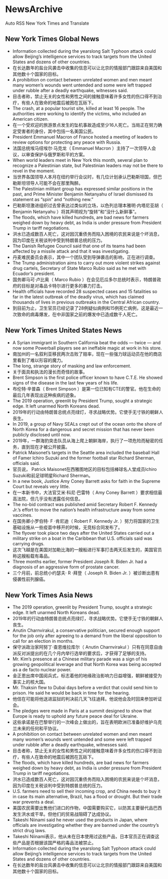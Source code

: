 # NewsArchive
Auto RSS New York Times and Translate

## New York Times Global News
* Information collected during the yearslong  Salt Typhoon attack could allow Beijing’s intelligence services to track targets from the United States and dozens of other countries.
* 在长达数年的盐台风袭击中收集的信息可以让北京的情报部门跟踪来自美国和其他数十个国家的目标。
* A prohibition on contact between unrelated women and men meant many women’s wounds went untended and some were left trapped under rubble after a deadly earthquake, witnesses said.
* 目击者称，禁止无关的女性和男性之间的接触意味着许多女性的伤口得不到治疗，有些人在致命的地震后被困在瓦砾下。
* The crash, at a popular tourist site, killed at least 16 people. The authorities were working to identify the victims, who included an American citizen.
* 在一个受欢迎的旅游景点发生的坠机事故造成至少16人死亡。当局正在努力确定受害者的身份，其中包括一名美国公民。
* President Emmanuel Macron of France hosted a meeting of leaders to review options for protecting any peace with Russia.
* 法国总统埃马纽埃尔·马克龙（ Emmanuel Macron ）主持了一次领导人会议，以审查保护与俄罗斯和平的方案。
* When world leaders meet in New York this month, several plan to recognize a Palestinian state, but Palestinian leaders may not be there to revel in the moment.
* 当世界各国领导人本月在纽约举行会议时，有几位计划承认巴勒斯坦国，但巴勒斯坦领导人可能不会在那里陶醉。
* The Palestinian militant group has expressed similar positions in the past, and Prime Minister Benjamin Netanyahu of Israel dismissed its statement as “spin” and “nothing new.”
* 巴勒斯坦激进组织过去曾表达过类似的立场，以色列总理本雅明·内塔尼亚胡（ Benjamin Netanyahu ）将其声明视为“旋转”和“没什么新鲜事”。
* The floods, which have killed hundreds, are bad news for farmers weighed down by heavy debt, as India is under pressure from President Trump in tariff negotiations.
* 洪水已造成数百人死亡，这对因沉重债务而陷入困境的农民来说是个坏消息，因为印度在关税谈判中受到特朗普总统的压力。
* The Danish Refugee Council said that one of its teams had been affected by a missile attack and that it was investigating.
* 丹麦难民委员会表示，其中一个团队受到导弹袭击的影响，正在进行调查。
* The Trump administration aims to carry out more violent strikes against drug cartels, Secretary of State Marco Rubio said as he met with Ecuador’s president.
* 国务卿马可·卢比奥（ Marco Rubio ）在会见厄瓜多尔总统时表示，特朗普政府的目标是对毒品卡特尔进行更多的暴力打击。
* Health officials have recorded 28 suspected cases and 15 fatalities so far in the latest outbreak of the deadly virus, which has claimed thousands of lives in previous outbreaks in the Central African country.
* 到目前为止，卫生官员已经记录了28例疑似病例和15例死亡病例，这是最近一次致命的病毒爆发，在中非国家之前的爆发中已造成数千人死亡。

## New York Times United States News
* A Syrian immigrant in Southern California beat the odds — twice — and now some Powerball players see an ineffable magic at work in his store.
* 南加州的一名叙利亚移民两次击败了赔率，现在一些强力球运动员在他的商店里看到了难以形容的魔力。
* The long, strange story of masking and law enforcement.
* 关于面具和执法的漫长而奇怪的故事。
* Brent Simpson is the first police officer known to have C.T.E. He showed signs of the disease in the last few years of his life.
* 布伦特·辛普森（ Brent Simpson ）是第一位已知有CTE的警官。他在生命的最后几年表现出这种疾病的迹象。
* The 2019 operation, greenlit by President Trump, sought a strategic edge. It left unarmed North Koreans dead.
* 2019年的行动由特朗普总统点亮绿灯，寻求战略优势。它使手无寸铁的朝鲜人丧生。
* In 2019, a group of Navy SEALs crept out of the ocean onto the shore of North Korea for a dangerous and secret mission that has never been publicly disclosed until now.
* 2019年，一群海豹突击队员从海上爬上朝鲜海岸，执行了一项危险而秘密的任务，直到现在才被公开披露。
* Patrick Maisonet’s targets in the Seattle area included the baseball Hall of Famer Ichiro Suzuki and the former football star Richard Sherman, officials said.
* 官员说， Patrick Maisonet在西雅图地区的目标包括棒球名人堂成员Ichiro Suzuki和前足球明星Richard Sherman。
* In a new book, Justice Amy Coney Barrett asks for faith in the Supreme Court but reveals very little.
* 在一本新书中，大法官艾米·科尼·巴雷特（ Amy Coney Barrett ）要求相信最高法院，但几乎没有透露任何信息。
* The no-bid contract was published amid Secretary Robert F. Kennedy Jr.’s effort to move the nation’s health infrastructure away from some vaccines.
* 在国务卿小罗伯特· F ·肯尼迪（ Robert F. Kennedy Jr. ）努力将国家的卫生基础设施从一些疫苗中移开的时候，无竞标合同发布了。
* The flyover took place two days after the United States carried out a military strike on a boat in the Caribbean that U.S. officials said was carrying drugs.
* 这次飞越是在美国对加勒比海的一艘船进行军事打击两天后发生的，美国官员称这艘船载有毒品。
* Three months earlier, former President Joseph R. Biden Jr. had a diagnosis of an aggressive form of prostate cancer.
* 三个月前，前总统小约瑟夫· R ·拜登（ Joseph R. Biden Jr. ）被诊断出患有侵袭性前列腺癌。

## New York Times Asia News
* The 2019 operation, greenlit by President Trump, sought a strategic edge. It left unarmed North Koreans dead.
* 2019年的行动由特朗普总统点亮绿灯，寻求战略优势。它使手无寸铁的朝鲜人丧生。
* Anutin Charnvirakul, a conservative politician, secured enough support for the job only after agreeing to a demand from the liberal opposition to call for an election in months.
* 保守派政治家阿努丁·查恩维拉库尔（ Anutin Charnvirakul ）只有在同意自由派反对派提出的在几个月内举行选举的要求后，才获得了足够的支持。
* Mr. Kim’s presence at a Chinese military parade was a sign of his growing geopolitical ​leverage and that North Korea was being accepted as a de facto nuclear power.
* 金正恩出席中国阅兵式，标志着他的地缘政治影响力日益增强，朝鲜被接受为事实上的核大国。
* Mr. Thaksin flew to Dubai days before a verdict that could send him to prison. He said he would be back in time for the hearing.
* 他信在可能将他送进监狱的判决前几天飞往迪拜。他说他会及时回来参加听证会。
* The pledges were made in Paris at a summit designed to show that Europe is ready to uphold any future peace deal for Ukraine.
* 这些承诺是在巴黎举行的一次峰会上做出的，旨在表明欧洲已准备好维护乌克兰未来的任何和平协议。
* A prohibition on contact between unrelated women and men meant many women’s wounds went untended and some were left trapped under rubble after a deadly earthquake, witnesses said.
* 目击者称，禁止无关的女性和男性之间的接触意味着许多女性的伤口得不到治疗，有些人在致命的地震后被困在瓦砾下。
* The floods, which have killed hundreds, are bad news for farmers weighed down by heavy debt, as India is under pressure from President Trump in tariff negotiations.
* 洪水已造成数百人死亡，这对因沉重债务而陷入困境的农民来说是个坏消息，因为印度在关税谈判中受到特朗普总统的压力。
* U.S. farmers need to sell their incoming crop, and China needs to buy it in case its main alternative, Brazil, has a flood or drought. But their trade war prevents a deal.
* 美国农民需要出售他们进口的作物，中国需要购买它，以防其主要替代品巴西发生洪水或干旱。但他们的贸易战阻碍了达成协议。
* Takeshi Niinami said he never used the products in Japan, where officials are investigating whether they are banned under the country’s strict drug laws.
* Takeshi Niinami表示，他从未在日本使用过这些产品，日本官员正在调查这些产品是否根据该国严格的毒品法被禁止。
* Information collected during the yearslong  Salt Typhoon attack could allow Beijing’s intelligence services to track targets from the United States and dozens of other countries.
* 在长达数年的盐台风袭击中收集的信息可以让北京的情报部门跟踪来自美国和其他数十个国家的目标。

